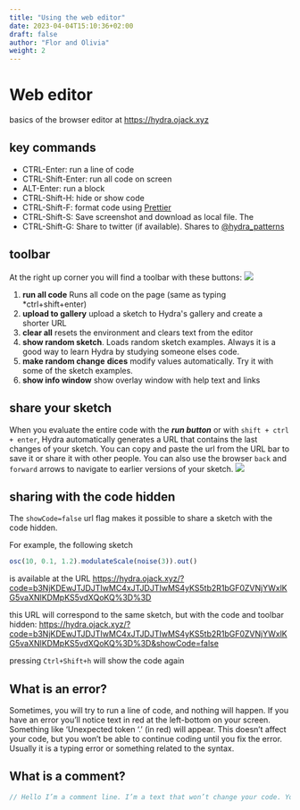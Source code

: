 ```yaml
---
title: "Using the web editor"
date: 2023-04-04T15:10:36+02:00
draft: false
author: "Flor and Olivia"
weight: 2
---
```


# Web editor
basics of the browser editor at https://hydra.ojack.xyz

## key commands
* CTRL-Enter: run a line of code
* CTRL-Shift-Enter: run all code on screen
* ALT-Enter: run a block
* CTRL-Shift-H: hide or show code
* CTRL-Shift-F: format code using [Prettier](https://prettier.io/)
* CTRL-Shift-S: Save screenshot and download as local file. The 
* CTRL-Shift-G: Share to twitter (if available). Shares to [@hydra_patterns](https://twitter.com/hydra_patterns)

## toolbar
At the right up corner you will find a toolbar with these buttons: 
![](https://i.imgur.com/iCG8Lrq.png)
1. **run all code** Runs all code on the page (same as typing *ctrl+shift+enter)
2. **upload to gallery** upload a sketch to Hydra's gallery and create a shorter URL
3. **clear all** resets the environment and clears text from the editor
4. **show random sketch**. Loads random sketch examples. Always it is a good way to learn Hydra by studying someone elses code.
5. **make random change** **dices** modify values automatically. Try it with some of the sketch examples.
6. **show info window** show overlay window with help text and links


## share your sketch
When you evaluate the entire code with the ***run button*** or with `shift + ctrl + enter`, Hydra automatically generates a URL that contains the last changes of your sketch. You can copy and paste the url from the URL bar to save it or share it with other people. You can also use the browser `back` and `forward` arrows to navigate to earlier versions of your sketch. 
![](https://i.imgur.com/lV0rmoh.png)

## sharing with the code hidden
The `showCode=false` url flag makes it possible to share a sketch with the code hidden. 

For example, the following sketch
```javascript
osc(10, 0.1, 1.2).modulateScale(noise(3)).out()
```

is available at the URL 
https://hydra.ojack.xyz/?code=b3NjKDEwJTJDJTIwMC4xJTJDJTIwMS4yKS5tb2R1bGF0ZVNjYWxlKG5vaXNlKDMpKS5vdXQoKQ%3D%3D


this URL will correspond to the same sketch, but with the code and toolbar hidden:
https://hydra.ojack.xyz/?code=b3NjKDEwJTJDJTIwMC4xJTJDJTIwMS4yKS5tb2R1bGF0ZVNjYWxlKG5vaXNlKDMpKS5vdXQoKQ%3D%3D&showCode=false

pressing `Ctrl+Shift+h` will show the code again


## What is an error? 
Sometimes, you will try to run a line of code, and nothing will happen. If you have an error you’ll notice text in red at the left-bottom on your screen. Something like ‘Unexpected token ‘.’ (in red) will appear. This doesn’t affect your code, but you won’t be able to continue coding until you fix the error. Usually it is a typing error or something related to the syntax. 

## What is a comment?

```javascript
// Hello I’m a comment line. I’m a text that won’t change your code. You can write notations, your name or even a poem here.
```
